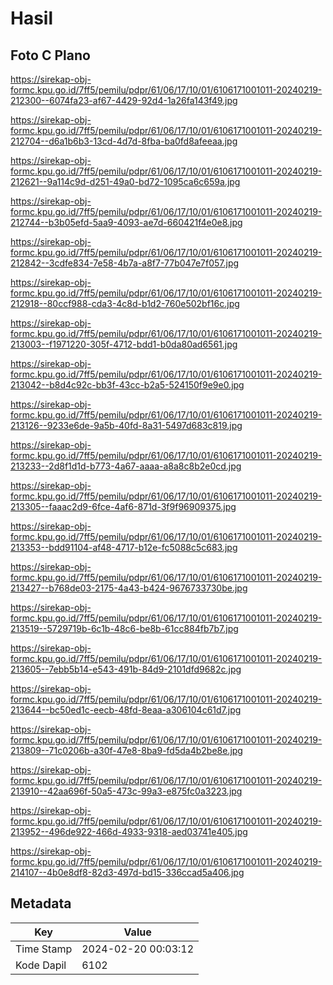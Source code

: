 # Hasil

## Foto C Plano

https://sirekap-obj-formc.kpu.go.id/7ff5/pemilu/pdpr/61/06/17/10/01/6106171001011-20240219-212300--6074fa23-af67-4429-92d4-1a26fa143f49.jpg

https://sirekap-obj-formc.kpu.go.id/7ff5/pemilu/pdpr/61/06/17/10/01/6106171001011-20240219-212704--d6a1b6b3-13cd-4d7d-8fba-ba0fd8afeeaa.jpg

https://sirekap-obj-formc.kpu.go.id/7ff5/pemilu/pdpr/61/06/17/10/01/6106171001011-20240219-212621--9a114c9d-d251-49a0-bd72-1095ca6c659a.jpg

https://sirekap-obj-formc.kpu.go.id/7ff5/pemilu/pdpr/61/06/17/10/01/6106171001011-20240219-212744--b3b05efd-5aa9-4093-ae7d-660421f4e0e8.jpg

https://sirekap-obj-formc.kpu.go.id/7ff5/pemilu/pdpr/61/06/17/10/01/6106171001011-20240219-212842--3cdfe834-7e58-4b7a-a8f7-77b047e7f057.jpg

https://sirekap-obj-formc.kpu.go.id/7ff5/pemilu/pdpr/61/06/17/10/01/6106171001011-20240219-212918--80ccf988-cda3-4c8d-b1d2-760e502bf16c.jpg

https://sirekap-obj-formc.kpu.go.id/7ff5/pemilu/pdpr/61/06/17/10/01/6106171001011-20240219-213003--f1971220-305f-4712-bdd1-b0da80ad6561.jpg

https://sirekap-obj-formc.kpu.go.id/7ff5/pemilu/pdpr/61/06/17/10/01/6106171001011-20240219-213042--b8d4c92c-bb3f-43cc-b2a5-524150f9e9e0.jpg

https://sirekap-obj-formc.kpu.go.id/7ff5/pemilu/pdpr/61/06/17/10/01/6106171001011-20240219-213126--9233e6de-9a5b-40fd-8a31-5497d683c819.jpg

https://sirekap-obj-formc.kpu.go.id/7ff5/pemilu/pdpr/61/06/17/10/01/6106171001011-20240219-213233--2d8f1d1d-b773-4a67-aaaa-a8a8c8b2e0cd.jpg

https://sirekap-obj-formc.kpu.go.id/7ff5/pemilu/pdpr/61/06/17/10/01/6106171001011-20240219-213305--faaac2d9-6fce-4af6-871d-3f9f96909375.jpg

https://sirekap-obj-formc.kpu.go.id/7ff5/pemilu/pdpr/61/06/17/10/01/6106171001011-20240219-213353--bdd91104-af48-4717-b12e-fc5088c5c683.jpg

https://sirekap-obj-formc.kpu.go.id/7ff5/pemilu/pdpr/61/06/17/10/01/6106171001011-20240219-213427--b768de03-2175-4a43-b424-9676733730be.jpg

https://sirekap-obj-formc.kpu.go.id/7ff5/pemilu/pdpr/61/06/17/10/01/6106171001011-20240219-213519--5729719b-6c1b-48c6-be8b-61cc884fb7b7.jpg

https://sirekap-obj-formc.kpu.go.id/7ff5/pemilu/pdpr/61/06/17/10/01/6106171001011-20240219-213605--7ebb5b14-e543-491b-84d9-2101dfd9682c.jpg

https://sirekap-obj-formc.kpu.go.id/7ff5/pemilu/pdpr/61/06/17/10/01/6106171001011-20240219-213644--bc50ed1c-eecb-48fd-8eaa-a306104c61d7.jpg

https://sirekap-obj-formc.kpu.go.id/7ff5/pemilu/pdpr/61/06/17/10/01/6106171001011-20240219-213809--71c0206b-a30f-47e8-8ba9-fd5da4b2be8e.jpg

https://sirekap-obj-formc.kpu.go.id/7ff5/pemilu/pdpr/61/06/17/10/01/6106171001011-20240219-213910--42aa696f-50a5-473c-99a3-e875fc0a3223.jpg

https://sirekap-obj-formc.kpu.go.id/7ff5/pemilu/pdpr/61/06/17/10/01/6106171001011-20240219-213952--496de922-466d-4933-9318-aed03741e405.jpg

https://sirekap-obj-formc.kpu.go.id/7ff5/pemilu/pdpr/61/06/17/10/01/6106171001011-20240219-214107--4b0e8df8-82d3-497d-bd15-336ccad5a406.jpg


## Metadata

| Key        | Value               |
| ---------- | ------------------- |
| Time Stamp | 2024-02-20 00:03:12 |
| Kode Dapil | 6102                |



